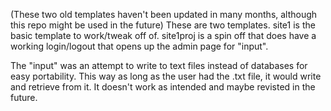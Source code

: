 (These two old templates haven't been updated in many months, although this repo might be used in the future)
These are two templates. site1 is the basic template to work/tweak off of.
site1proj is a spin off that does have a working login/logout that opens up the admin page for "input".

The "input" was an attempt to write to text files instead of databases for easy portability. This way as long as the user had the .txt file, it would write and retrieve from it. It doesn't work as intended and maybe revisted in the future.
